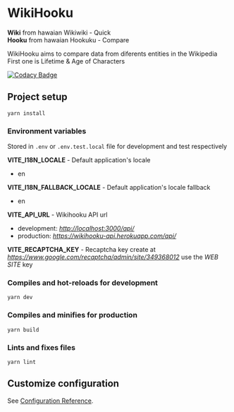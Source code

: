 # WikiHooku

**Wiki** from hawaian Wikiwiki - Quick  
**Hooku** from hawaian Hookuku - Compare  

WikiHooku aims to compare data from diferents entities in the Wikipedia  
First one is Lifetime & Age of Characters  

[![Codacy Badge](https://app.codacy.com/project/badge/Grade/f7daf12a06e4424f93b171d30f301821)](https://app.codacy.com/gh/xcarol/wikihooku/dashboard?utm_source=gh&utm_medium=referral&utm_content=&utm_campaign=Badge_grade)

## Project setup

`yarn install`

### Environment variables

Stored in `.env` or `.env.test.local` file for development and test respectively  

**VITE_I18N_LOCALE** - Default application's locale  

- en  

**VITE_I18N_FALLBACK_LOCALE** - Default application's locale fallback  

- en  

**VITE_API_URL** - Wikihooku API url  

- development: *<http://localhost:3000/api/>*
- production: *<https://wikihooku-api.herokuapp.com/api/>*  

**VITE_RECAPTCHA_KEY** - Recaptcha key create at *<https://www.google.com/recaptcha/admin/site/349368012>* use the *WEB SITE* key  

### Compiles and hot-reloads for development

`yarn dev`

### Compiles and minifies for production

`yarn build`

### Lints and fixes files

`yarn lint`

## Customize configuration

See [Configuration Reference](https://cli.vuejs.org/config/).
